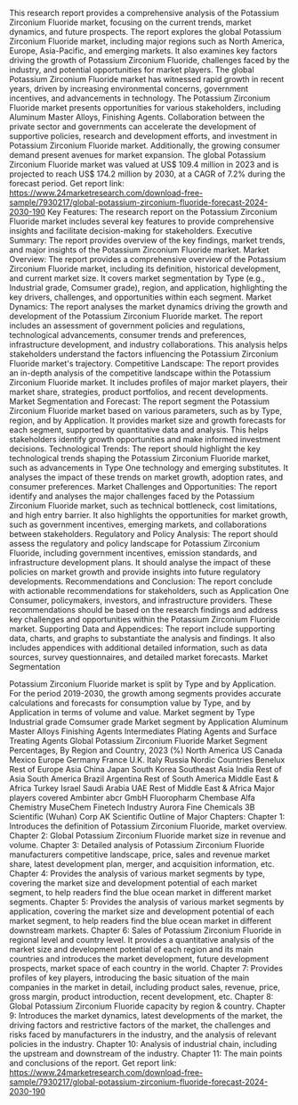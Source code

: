 This research report provides a comprehensive analysis of the Potassium Zirconium Fluoride market, focusing on the current trends, market dynamics, and future prospects. The report explores the global Potassium Zirconium Fluoride market, including major regions such as North America, Europe, Asia-Pacific, and emerging markets. It also examines key factors driving the growth of Potassium Zirconium Fluoride, challenges faced by the industry, and potential opportunities for market players.
The global Potassium Zirconium Fluoride market has witnessed rapid growth in recent years, driven by increasing environmental concerns, government incentives, and advancements in technology. The Potassium Zirconium Fluoride market presents opportunities for various stakeholders, including Aluminum Master Alloys, Finishing Agents. Collaboration between the private sector and governments can accelerate the development of supportive policies, research and development efforts, and investment in Potassium Zirconium Fluoride market. Additionally, the growing consumer demand present avenues for market expansion.
The global Potassium Zirconium Fluoride market was valued at US$ 109.4 million in 2023 and is projected to reach US$ 174.2 million by 2030, at a CAGR of 7.2% during the forecast period.
Get report link: https://www.24marketresearch.com/download-free-sample/7930217/global-potassium-zirconium-fluoride-forecast-2024-2030-190
Key Features:
The research report on the Potassium Zirconium Fluoride market includes several key features to provide comprehensive insights and facilitate decision-making for stakeholders.
Executive Summary: The report provides overview of the key findings, market trends, and major insights of the Potassium Zirconium Fluoride market.
Market Overview: The report provides a comprehensive overview of the Potassium Zirconium Fluoride market, including its definition, historical development, and current market size. It covers market segmentation by Type (e.g., Industrial grade, Comsumer grade), region, and application, highlighting the key drivers, challenges, and opportunities within each segment.
Market Dynamics: The report analyses the market dynamics driving the growth and development of the Potassium Zirconium Fluoride market. The report includes an assessment of government policies and regulations, technological advancements, consumer trends and preferences, infrastructure development, and industry collaborations. This analysis helps stakeholders understand the factors influencing the Potassium Zirconium Fluoride market's trajectory.
Competitive Landscape: The report provides an in-depth analysis of the competitive landscape within the Potassium Zirconium Fluoride market. It includes profiles of major market players, their market share, strategies, product portfolios, and recent developments.
Market Segmentation and Forecast: The report segment the Potassium Zirconium Fluoride market based on various parameters, such as by Type, region, and by Application. It provides market size and growth forecasts for each segment, supported by quantitative data and analysis. This helps stakeholders identify growth opportunities and make informed investment decisions.
Technological Trends: The report should highlight the key technological trends shaping the Potassium Zirconium Fluoride market, such as advancements in Type One technology and emerging substitutes. It analyses the impact of these trends on market growth, adoption rates, and consumer preferences.
Market Challenges and Opportunities: The report identify and analyses the major challenges faced by the Potassium Zirconium Fluoride market, such as technical bottleneck, cost limitations, and high entry barrier. It also highlights the opportunities for market growth, such as government incentives, emerging markets, and collaborations between stakeholders.
Regulatory and Policy Analysis: The report should assess the regulatory and policy landscape for Potassium Zirconium Fluoride, including government incentives, emission standards, and infrastructure development plans. It should analyse the impact of these policies on market growth and provide insights into future regulatory developments.
Recommendations and Conclusion: The report conclude with actionable recommendations for stakeholders, such as Application One Consumer, policymakers, investors, and infrastructure providers. These recommendations should be based on the research findings and address key challenges and opportunities within the Potassium Zirconium Fluoride market.
Supporting Data and Appendices: The report include supporting data, charts, and graphs to substantiate the analysis and findings. It also includes appendices with additional detailed information, such as data sources, survey questionnaires, and detailed market forecasts.
Market Segmentation

Potassium Zirconium Fluoride market is split by Type and by Application. For the period 2019-2030, the growth among segments provides accurate calculations and forecasts for consumption value by Type, and by Application in terms of volume and value.
Market segment by Type
Industrial grade
Comsumer grade
Market segment by Application
Aluminum Master Alloys
Finishing Agents
Intermediates
Plating Agents and Surface Treating Agents
Global Potassium Zirconium Fluoride Market Segment Percentages, By Region and Country, 2023 (%)
North America
US
Canada
Mexico
Europe
Germany
France
U.K.
Italy
Russia
Nordic Countries
Benelux
Rest of Europe
Asia
China
Japan
South Korea
Southeast Asia
India
Rest of Asia
South America
Brazil
Argentina
Rest of South America
Middle East & Africa
Turkey
Israel
Saudi Arabia
UAE
Rest of Middle East & Africa
Major players covered
Ambinter
abcr GmbH
Fluoropharm
Chembase
Alfa Chemistry
MuseChem
Finetech Industry
Aurora Fine Chemicals
3B Scientific (Wuhan) Corp
AK Scientific
Outline of Major Chapters:
Chapter 1: Introduces the definition of Potassium Zirconium Fluoride, market overview.
Chapter 2: Global Potassium Zirconium Fluoride market size in revenue and volume.
Chapter 3: Detailed analysis of Potassium Zirconium Fluoride manufacturers competitive landscape, price, sales and revenue market share, latest development plan, merger, and acquisition information, etc.
Chapter 4: Provides the analysis of various market segments by type, covering the market size and development potential of each market segment, to help readers find the blue ocean market in different market segments.
Chapter 5: Provides the analysis of various market segments by application, covering the market size and development potential of each market segment, to help readers find the blue ocean market in different downstream markets.
Chapter 6: Sales of Potassium Zirconium Fluoride in regional level and country level. It provides a quantitative analysis of the market size and development potential of each region and its main countries and introduces the market development, future development prospects, market space of each country in the world.
Chapter 7: Provides profiles of key players, introducing the basic situation of the main companies in the market in detail, including product sales, revenue, price, gross margin, product introduction, recent development, etc.
Chapter 8: Global Potassium Zirconium Fluoride capacity by region & country.
Chapter 9: Introduces the market dynamics, latest developments of the market, the driving factors and restrictive factors of the market, the challenges and risks faced by manufacturers in the industry, and the analysis of relevant policies in the industry.
Chapter 10: Analysis of industrial chain, including the upstream and downstream of the industry.
Chapter 11: The main points and conclusions of the report.
Get report link: https://www.24marketresearch.com/download-free-sample/7930217/global-potassium-zirconium-fluoride-forecast-2024-2030-190
